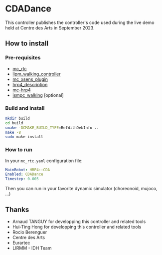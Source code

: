 # CDADance

This controller publishes the controller's code used during the live demo held at Centre des Arts in September 2023.

<!-- [![demo video](https://github.com/TsuruMasato/lipm_walking_controller/blob/rebase_stabilizer_ana/image/Screenshot%20from%202022-01-18%2019-17-45.png)](https://youtu.be/XoXDZBgbamc) -->

## How to install

### Pre-requisites

- [mc_rtc](https://github.com/jrl-umi3218/mc_rtc)
- [lipm_walking_controller](https://github.com/jrl-umi3218/lipm_walking_controller)
- [mc_xsens_plugin](https://github.com/arntanguy/mc_xsens_plugin)
- [hrp4_description](https://github.com/isri-aist/hrp4_description)
- [mc-hrp4](https://github.com/isri-aist/mc-hrp4)
- [ismpc_walking]() [optional]

### Build and install

```sh
mkdir build
cd build
cmake -DCMAKE_BUILD_TYPE=RelWithDebInfo ..
make -8
sudo make install
```

### How to run

In your `mc_rtc.yaml` configuration file:

```yaml
MainRobot: HRP4::CDA
Enabled: CDADance
Timestep: 0.005
```

Then you can run in your favorite dynamic simulator (choreonoid, mujoco, ...)

## Thanks

- Arnaud TANGUY for developping this controller and related tools
- Hui-Ting Hong for developping this controller and related tools
- Rocio Berenguer
- Centre des Arts
- Eurartec
- LIRMM - IDH Team
